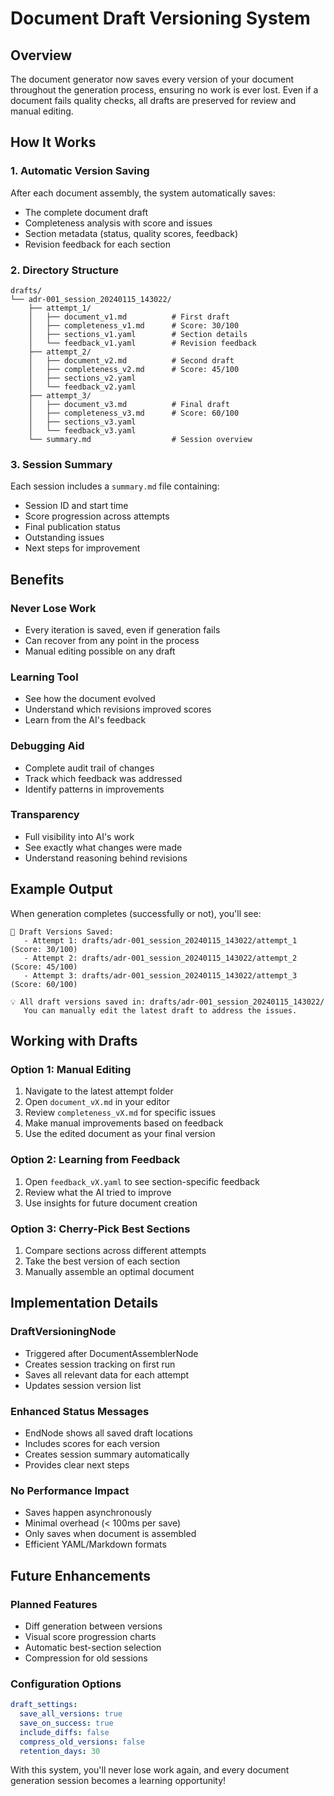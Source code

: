 # Document Draft Versioning System

## Overview
The document generator now saves every version of your document throughout the generation process, ensuring no work is ever lost. Even if a document fails quality checks, all drafts are preserved for review and manual editing.

## How It Works

### 1. Automatic Version Saving
After each document assembly, the system automatically saves:
- The complete document draft
- Completeness analysis with score and issues
- Section metadata (status, quality scores, feedback)
- Revision feedback for each section

### 2. Directory Structure
```
drafts/
└── adr-001_session_20240115_143022/
    ├── attempt_1/
    │   ├── document_v1.md          # First draft
    │   ├── completeness_v1.md      # Score: 30/100
    │   ├── sections_v1.yaml        # Section details
    │   └── feedback_v1.yaml        # Revision feedback
    ├── attempt_2/
    │   ├── document_v2.md          # Second draft
    │   ├── completeness_v2.md      # Score: 45/100
    │   ├── sections_v2.yaml
    │   └── feedback_v2.yaml
    ├── attempt_3/
    │   ├── document_v3.md          # Final draft
    │   ├── completeness_v3.md      # Score: 60/100
    │   ├── sections_v3.yaml
    │   └── feedback_v3.yaml
    └── summary.md                  # Session overview
```

### 3. Session Summary
Each session includes a `summary.md` file containing:
- Session ID and start time
- Score progression across attempts
- Final publication status
- Outstanding issues
- Next steps for improvement

## Benefits

### Never Lose Work
- Every iteration is saved, even if generation fails
- Can recover from any point in the process
- Manual editing possible on any draft

### Learning Tool
- See how the document evolved
- Understand which revisions improved scores
- Learn from the AI's feedback

### Debugging Aid
- Complete audit trail of changes
- Track which feedback was addressed
- Identify patterns in improvements

### Transparency
- Full visibility into AI's work
- See exactly what changes were made
- Understand reasoning behind revisions

## Example Output

When generation completes (successfully or not), you'll see:

```
📁 Draft Versions Saved:
   - Attempt 1: drafts/adr-001_session_20240115_143022/attempt_1 (Score: 30/100)
   - Attempt 2: drafts/adr-001_session_20240115_143022/attempt_2 (Score: 45/100)
   - Attempt 3: drafts/adr-001_session_20240115_143022/attempt_3 (Score: 60/100)

💡 All draft versions saved in: drafts/adr-001_session_20240115_143022/
   You can manually edit the latest draft to address the issues.
```

## Working with Drafts

### Option 1: Manual Editing
1. Navigate to the latest attempt folder
2. Open `document_vX.md` in your editor
3. Review `completeness_vX.md` for specific issues
4. Make manual improvements based on feedback
5. Use the edited document as your final version

### Option 2: Learning from Feedback
1. Open `feedback_vX.yaml` to see section-specific feedback
2. Review what the AI tried to improve
3. Use insights for future document creation

### Option 3: Cherry-Pick Best Sections
1. Compare sections across different attempts
2. Take the best version of each section
3. Manually assemble an optimal document

## Implementation Details

### DraftVersioningNode
- Triggered after DocumentAssemblerNode
- Creates session tracking on first run
- Saves all relevant data for each attempt
- Updates session version list

### Enhanced Status Messages
- EndNode shows all saved draft locations
- Includes scores for each version
- Creates session summary automatically
- Provides clear next steps

### No Performance Impact
- Saves happen asynchronously
- Minimal overhead (< 100ms per save)
- Only saves when document is assembled
- Efficient YAML/Markdown formats

## Future Enhancements

### Planned Features
- Diff generation between versions
- Visual score progression charts
- Automatic best-section selection
- Compression for old sessions

### Configuration Options
```yaml
draft_settings:
  save_all_versions: true
  save_on_success: true
  include_diffs: false
  compress_old_versions: false
  retention_days: 30
```

With this system, you'll never lose work again, and every document generation session becomes a learning opportunity!